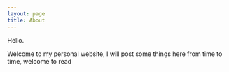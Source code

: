 ```yaml
---
layout: page
title: About
---
```


Hello.

Welcome to my personal website, I will post some things here from time to time, welcome to read
